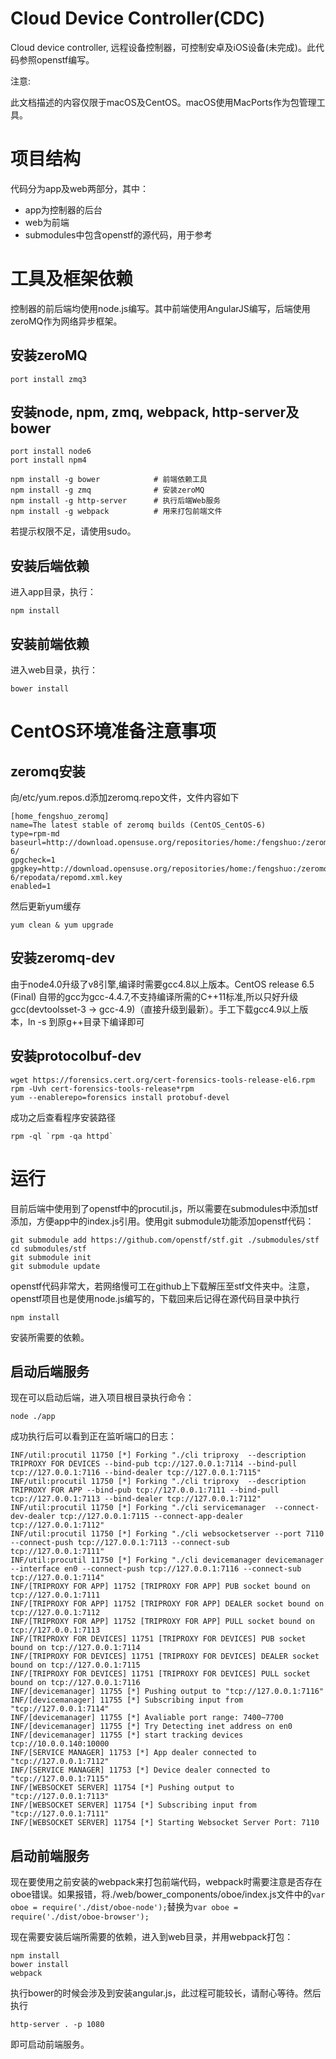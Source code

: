 # Cloud Device Controller(CDC)

Cloud device controller, 远程设备控制器，可控制安卓及iOS设备(未完成)。此代码参照openstf编写。

注意: 

此文档描述的内容仅限于macOS及CentOS。macOS使用MacPorts作为包管理工具。

# 项目结构

代码分为app及web两部分，其中：

- app为控制器的后台
- web为前端
- submodules中包含openstf的源代码，用于参考

# 工具及框架依赖

控制器的前后端均使用node.js编写。其中前端使用AngularJS编写，后端使用zeroMQ作为网络异步框架。

## 安装zeroMQ

    port install zmq3

## 安装node, npm, zmq, webpack, http-server及bower

    port install node6
    port install npm4

    npm install -g bower            # 前端依赖工具
    npm install -g zmq              # 安装zeroMQ
    npm install -g http-server      # 执行后端Web服务
    npm install -g webpack          # 用来打包前端文件

若提示权限不足，请使用sudo。

## 安装后端依赖

进入app目录，执行：

    npm install

## 安装前端依赖

进入web目录，执行：

    bower install

# CentOS环境准备注意事项

## zeromq安装

向/etc/yum.repos.d添加zeromq.repo文件，文件内容如下

    [home_fengshuo_zeromq]
    name=The latest stable of zeromq builds (CentOS_CentOS-6)
    type=rpm-md
    baseurl=http://download.opensuse.org/repositories/home:/fengshuo:/zeromq/CentOS_CentOS-6/
    gpgcheck=1
    gpgkey=http://download.opensuse.org/repositories/home:/fengshuo:/zeromq/CentOS_CentOS-6/repodata/repomd.xml.key
    enabled=1

然后更新yum缓存

    yum clean & yum upgrade

## 安装zeromq-dev

由于node4.0升级了v8引擎,编译时需要gcc4.8以上版本。CentOS release 6.5 (Final) 自带的gcc为gcc-4.4.7,不支持编译所需的C++11标准,所以只好升级gcc(devtoolsset-3 -> gcc-4.9)（直接升级到最新）。手工下载gcc4.9以上版本，ln -s 到原g++目录下编译即可

## 安装protocolbuf-dev

    wget https://forensics.cert.org/cert-forensics-tools-release-el6.rpm
    rpm -Uvh cert-forensics-tools-release*rpm
    yum --enablerepo=forensics install protobuf-devel

成功之后查看程序安装路径 

    rpm -ql `rpm -qa httpd`

# 运行

目前后端中使用到了openstf中的procutil.js，所以需要在submodules中添加stf添加，方便app中的index.js引用。使用git submodule功能添加openstf代码：

    git submodule add https://github.com/openstf/stf.git ./submodules/stf
    cd submodules/stf
    git submodule init
    git submodule update

openstf代码非常大，若网络慢可工在github上下载解压至stf文件夹中。注意，openstf项目也是使用node.js编写的，下载回来后记得在源代码目录中执行

    npm install

安装所需要的依赖。

## 启动后端服务

现在可以启动后端，进入项目根目录执行命令：

    node ./app

成功执行后可以看到正在监听端口的日志：

    INF/util:procutil 11750 [*] Forking "./cli triproxy  --description TRIPROXY FOR DEVICES --bind-pub tcp://127.0.0.1:7114 --bind-pull tcp://127.0.0.1:7116 --bind-dealer tcp://127.0.0.1:7115"
    INF/util:procutil 11750 [*] Forking "./cli triproxy  --description TRIPROXY FOR APP --bind-pub tcp://127.0.0.1:7111 --bind-pull tcp://127.0.0.1:7113 --bind-dealer tcp://127.0.0.1:7112"
    INF/util:procutil 11750 [*] Forking "./cli servicemanager  --connect-dev-dealer tcp://127.0.0.1:7115 --connect-app-dealer tcp://127.0.0.1:7112"
    INF/util:procutil 11750 [*] Forking "./cli websocketserver --port 7110 --connect-push tcp://127.0.0.1:7113 --connect-sub tcp://127.0.0.1:7111"
    INF/util:procutil 11750 [*] Forking "./cli devicemanager devicemanager --interface en0 --connect-push tcp://127.0.0.1:7116 --connect-sub tcp://127.0.0.1:7114"
    INF/[TRIPROXY FOR APP] 11752 [TRIPROXY FOR APP] PUB socket bound on tcp://127.0.0.1:7111
    INF/[TRIPROXY FOR APP] 11752 [TRIPROXY FOR APP] DEALER socket bound on tcp://127.0.0.1:7112
    INF/[TRIPROXY FOR APP] 11752 [TRIPROXY FOR APP] PULL socket bound on tcp://127.0.0.1:7113
    INF/[TRIPROXY FOR DEVICES] 11751 [TRIPROXY FOR DEVICES] PUB socket bound on tcp://127.0.0.1:7114
    INF/[TRIPROXY FOR DEVICES] 11751 [TRIPROXY FOR DEVICES] DEALER socket bound on tcp://127.0.0.1:7115
    INF/[TRIPROXY FOR DEVICES] 11751 [TRIPROXY FOR DEVICES] PULL socket bound on tcp://127.0.0.1:7116
    INF/[devicemanager] 11755 [*] Pushing output to "tcp://127.0.0.1:7116"
    INF/[devicemanager] 11755 [*] Subscribing input from "tcp://127.0.0.1:7114"
    INF/[devicemanager] 11755 [*] Avaliable port range: 7400~7700
    INF/[devicemanager] 11755 [*] Try Detecting inet address on en0
    INF/[devicemanager] 11755 [*] start tracking devices tcp://10.0.0.140:10000
    INF/[SERVICE MANAGER] 11753 [*] App dealer connected to "tcp://127.0.0.1:7112"
    INF/[SERVICE MANAGER] 11753 [*] Device dealer connected to "tcp://127.0.0.1:7115"
    INF/[WEBSOCKET SERVER] 11754 [*] Pushing output to "tcp://127.0.0.1:7113"
    INF/[WEBSOCKET SERVER] 11754 [*] Subscribing input from "tcp://127.0.0.1:7111"
    INF/[WEBSOCKET SERVER] 11754 [*] Starting Websocket Server Port: 7110

## 启动前端服务

现在要使用之前安装的webpack来打包前端代码，webpack时需要注意是否存在oboe错误。如果报错，将./web/bower_components/oboe/index.js文件中的`var oboe = require('./dist/oboe-node');`替换为`var oboe = require('./dist/oboe-browser');`

现在需要安装后端所需要的依赖，进入到web目录，并用webpack打包：

    npm install
    bower install
    webpack

执行bower的时候会涉及到安装angular.js，此过程可能较长，请耐心等待。然后执行

    http-server . -p 1080

即可启动前端服务。